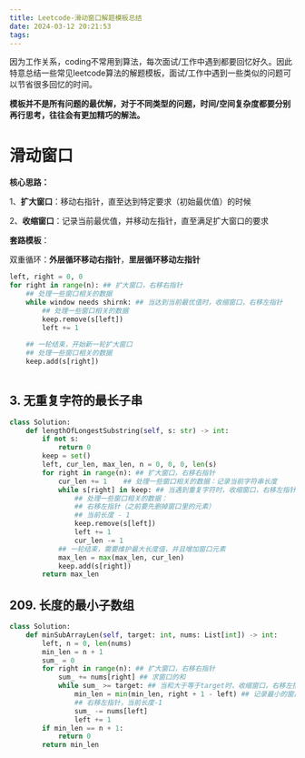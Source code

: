 ```yaml
---
title: Leetcode-滑动窗口解题模板总结
date: 2024-03-12 20:21:53
tags:
---
```


因为工作关系，coding不常用到算法，每次面试/工作中遇到都要回忆好久。因此特意总结一些常见leetcode算法的解题模板，面试/工作中遇到一些类似的问题可以节省很多回忆的时间。

**模板并不是所有问题的最优解，对于不同类型的问题，时间/空间复杂度都要分别再行思考，往往会有更加精巧的解法。**

# 滑动窗口


**核心思路：**

​	1、**扩大窗口**：移动右指针，直至达到特定要求（初始最优值）的时候

​	2、**收缩窗口**：记录当前最优值，并移动左指针，直至满足扩大窗口的要求

**套路模板**：

​	双重循环：**外层循环移动右指针**，**里层循环移动左指针**

```python
left, right = 0, 0
for right in range(n): ## 扩大窗口，右移右指针
    ## 处理一些窗口相关的数据
    while window needs shirnk: ## 当达到当前最优值时，收缩窗口，右移左指针 
    	## 处理一些窗口相关的数据
        keep.remove(s[left])
        left += 1
    
    ## 一轮结束，开始新一轮扩大窗口
    ## 处理一些窗口相关的数据
    keep.add(s[right])
    
```



## 3. 无重复字符的最长子串

```python
class Solution:
    def lengthOfLongestSubstring(self, s: str) -> int:
        if not s:
            return 0
        keep = set()
        left, cur_len, max_len, n = 0, 0, 0, len(s)
        for right in range(n): ## 扩大窗口，右移右指针
            cur_len += 1	## 处理一些窗口相关的数据：记录当前字符串长度
            while s[right] in keep: ## 当遇到重复字符时，收缩窗口，右移左指针
                ## 处理一些窗口相关的数据：
                ## 右移左指针（之前要先删掉窗口里的元素）
                ## 当前长度 - 1
                keep.remove(s[left]) 
                left += 1
                cur_len -= 1
            ## 一轮结束，需要维护最大长度值，并且增加窗口元素
            max_len = max(max_len, cur_len)
            keep.add(s[right])
        return max_len

```



## 209. 长度的最小子数组

```python
class Solution:
    def minSubArrayLen(self, target: int, nums: List[int]) -> int:
        left, n = 0, len(nums)
        min_len = n + 1
        sum_ = 0
        for right in range(n): ## 扩大窗口，右移右指针
            sum_ += nums[right] ## 求窗口的和
            while sum_ >= target: ## 当和大于等于target时，收缩窗口，右移左指针
                min_len = min(min_len, right + 1 - left) ## 记录最小的窗口长度
                ## 右移左指针，当前长度-1
                sum_ -= nums[left] 
                left += 1
        if min_len == n + 1:
            return 0
        return min_len
```

